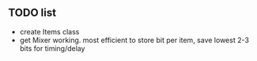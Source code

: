 
## TODO list

- create Items class
- get Mixer working.  most efficient to store bit per item, save lowest 2-3 bits for timing/delay

